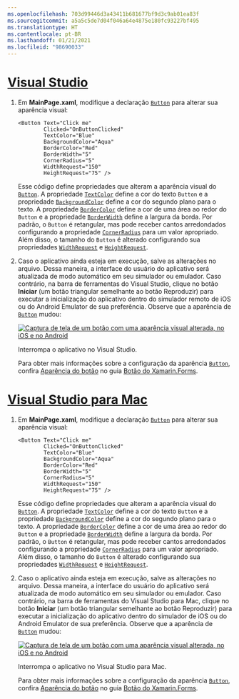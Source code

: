 ```yaml
---
ms.openlocfilehash: 703d99446d3a43411b681677bf9d3c9ab01ea83f
ms.sourcegitcommit: a5a5c5de7d04f046a64e4875e180fc93227bf495
ms.translationtype: HT
ms.contentlocale: pt-BR
ms.lasthandoff: 01/21/2021
ms.locfileid: "98690033"
---
```

# <a name="visual-studio"></a>[Visual Studio](#tab/vswin)

1. Em **MainPage.xaml**, modifique a declaração [`Button`](xref:Xamarin.Forms.Button) para alterar sua aparência visual:

    ```xaml
    <Button Text="Click me"
            Clicked="OnButtonClicked"
            TextColor="Blue"
            BackgroundColor="Aqua"
            BorderColor="Red"
            BorderWidth="5"
            CornerRadius="5"
            WidthRequest="150"
            HeightRequest="75" />
    ```

    Esse código define propriedades que alteram a aparência visual do [`Button`](xref:Xamarin.Forms.Button). A propriedade [`TextColor`](xref:Xamarin.Forms.Button.TextColor) define a cor do texto `Button` e a propriedade [`BackgroundColor`](xref:Xamarin.Forms.VisualElement.BackgroundColor) define a cor do segundo plano para o texto. A propriedade [`BorderColor`](xref:Xamarin.Forms.Button.BorderColor) define a cor de uma área ao redor do `Button` e a propriedade [`BorderWidth`](xref:Xamarin.Forms.Button.BorderWidth) define a largura da borda. Por padrão, o `Button` é retangular, mas pode receber cantos arredondados configurando a propriedade [`CornerRadius`](xref:Xamarin.Forms.Button.CornerRadius) para um valor apropriado. Além disso, o tamanho do `Button` é alterado configurando sua propriedades [`WidthRequest`](xref:Xamarin.Forms.VisualElement.WidthRequest) e [`HeightRequest`](xref:Xamarin.Forms.VisualElement.HeightRequest).

1. Caso o aplicativo ainda esteja em execução, salve as alterações no arquivo. Dessa maneira, a interface do usuário do aplicativo será atualizada de modo automático em seu simulador ou emulador. Caso contrário, na barra de ferramentas do Visual Studio, clique no botão **Iniciar** (um botão triangular semelhante ao botão Reproduzir) para executar a inicialização do aplicativo dentro do simulador remoto de iOS ou do Android Emulator de sua preferência. Observe que a aparência de [`Button`](xref:Xamarin.Forms.Button) mudou:

    [![Captura de tela de um botão com uma aparência visual alterada, no iOS e no Android](../images/change-button-appearance.png "Botão com aparência alterada")](../images/change-button-appearance-large.png#lightbox "Botão com aparência alterada")

    Interrompa o aplicativo no Visual Studio.

    Para obter mais informações sobre a configuração da aparência [`Button`](xref:Xamarin.Forms.Button), confira [Aparência do botão](~/xamarin-forms/user-interface/button.md#button-appearance) no guia [Botão do Xamarin.Forms](~/xamarin-forms/user-interface/button.md).

# <a name="visual-studio-for-mac"></a>[Visual Studio para Mac](#tab/vsmac)

1. Em **MainPage.xaml**, modifique a declaração [`Button`](xref:Xamarin.Forms.Button) para alterar sua aparência visual:

    ```xaml
    <Button Text="Click me"
            Clicked="OnButtonClicked"
            TextColor="Blue"
            BackgroundColor="Aqua"
            BorderColor="Red"
            BorderWidth="5"
            CornerRadius="5"
            WidthRequest="150"
            HeightRequest="75" />
    ```

    Esse código define propriedades que alteram a aparência visual do [`Button`](xref:Xamarin.Forms.Button). A propriedade [`TextColor`](xref:Xamarin.Forms.Button.TextColor) define a cor do texto `Button` e a propriedade [`BackgroundColor`](xref:Xamarin.Forms.VisualElement.BackgroundColor) define a cor do segundo plano para o texto. A propriedade [`BorderColor`](xref:Xamarin.Forms.Button.BorderColor) define a cor de uma área ao redor do `Button` e a propriedade [`BorderWidth`](xref:Xamarin.Forms.Button.BorderWidth) define a largura da borda. Por padrão, o `Button` é retangular, mas pode receber cantos arredondados configurando a propriedade [`CornerRadius`](xref:Xamarin.Forms.Button.CornerRadius) para um valor apropriado. Além disso, o tamanho do `Button` é alterado configurando sua propriedades [`WidthRequest`](xref:Xamarin.Forms.VisualElement.WidthRequest) e [`HeightRequest`](xref:Xamarin.Forms.VisualElement.HeightRequest).

1. Caso o aplicativo ainda esteja em execução, salve as alterações no arquivo. Dessa maneira, a interface do usuário do aplicativo será atualizada de modo automático em seu simulador ou emulador. Caso contrário, na barra de ferramentas do Visual Studio para Mac, clique no botão **Iniciar** (um botão triangular semelhante ao botão Reproduzir) para executar a inicialização do aplicativo dentro do simulador de iOS ou do Android Emulator de sua preferência. Observe que a aparência de [`Button`](xref:Xamarin.Forms.Button) mudou:

    [![Captura de tela de um botão com uma aparência visual alterada, no iOS e no Android](../images/change-button-appearance.png "Botão com aparência alterada")](../images/change-button-appearance-large.png#lightbox "Botão com aparência alterada")

    Interrompa o aplicativo no Visual Studio para Mac.

    Para obter mais informações sobre a configuração da aparência [`Button`](xref:Xamarin.Forms.Button), confira [Aparência do botão](~/xamarin-forms/user-interface/button.md#button-appearance) no guia [Botão do Xamarin.Forms](~/xamarin-forms/user-interface/button.md).
